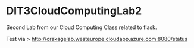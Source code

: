 # DIT3CloudComputingLab2
Second Lab from our Cloud Computing Class related to flask.

Test via > http://crakagelab.westeurope.cloudapp.azure.com:8080/status
